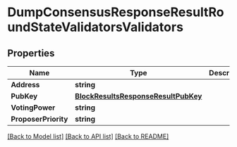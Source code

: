 # DumpConsensusResponseResultRoundStateValidatorsValidators

## Properties

Name | Type | Description | Notes
------------ | ------------- | ------------- | -------------
**Address** | **string** |  | [optional] 
**PubKey** | [**BlockResultsResponseResultPubKey**](BlockResultsResponse_result_pub_key.md) |  | [optional] 
**VotingPower** | **string** |  | [optional] 
**ProposerPriority** | **string** |  | [optional] 

[[Back to Model list]](../README.md#documentation-for-models) [[Back to API list]](../README.md#documentation-for-api-endpoints) [[Back to README]](../README.md)


